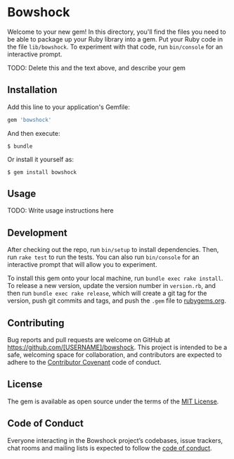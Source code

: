 # Bowshock

Welcome to your new gem! In this directory, you'll find the files you need to be able to package up your Ruby library into a gem. Put your Ruby code in the file `lib/bowshock`. To experiment with that code, run `bin/console` for an interactive prompt.

TODO: Delete this and the text above, and describe your gem

## Installation

Add this line to your application's Gemfile:

```ruby
gem 'bowshock'
```

And then execute:

    $ bundle

Or install it yourself as:

    $ gem install bowshock

## Usage

TODO: Write usage instructions here

## Development

After checking out the repo, run `bin/setup` to install dependencies. Then, run `rake test` to run the tests. You can also run `bin/console` for an interactive prompt that will allow you to experiment.

To install this gem onto your local machine, run `bundle exec rake install`. To release a new version, update the version number in `version.rb`, and then run `bundle exec rake release`, which will create a git tag for the version, push git commits and tags, and push the `.gem` file to [rubygems.org](https://rubygems.org).

## Contributing

Bug reports and pull requests are welcome on GitHub at https://github.com/[USERNAME]/bowshock. This project is intended to be a safe, welcoming space for collaboration, and contributors are expected to adhere to the [Contributor Covenant](http://contributor-covenant.org) code of conduct.

## License

The gem is available as open source under the terms of the [MIT License](https://opensource.org/licenses/MIT).

## Code of Conduct

Everyone interacting in the Bowshock project’s codebases, issue trackers, chat rooms and mailing lists is expected to follow the [code of conduct](https://github.com/[USERNAME]/bowshock/blob/master/CODE_OF_CONDUCT.md).
